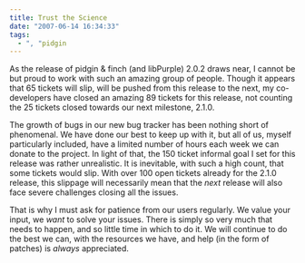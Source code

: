 ```yaml
---
title: Trust the Science
date: "2007-06-14 16:34:33"
tags:
  - ", "pidgin
---
```

As the release of pidgin & finch (and libPurple) 2.0.2 draws near, I cannot be but proud to work with such an amazing group of people.  Though it appears that 65 tickets will slip, will be pushed from this release to the next, my co-developers have closed an amazing 89 tickets for this release, not counting the 25 tickets closed towards our next milestone, 2.1.0.

The growth of bugs in our new bug tracker has been nothing short of phenomenal.  We have done our best to keep up with it, but all of us, myself particularly included, have a limited number of hours each week we can donate to the project.  In light of that, the 150 ticket informal goal I set for this release was rather unrealistic.  It is inevitable, with such a high count, that some tickets would slip.  With over 100 open tickets already for the 2.1.0 release, this slippage will necessarily mean that the *next* release will also face severe challenges closing all the issues. 

That is why I must ask for patience from our users regularly.  We value your input, we *want* to solve your issues.  There is simply so very much that needs to happen, and so little time in which to do it.  We will continue to do the best we can, with the resources we have, and help (in the form of patches) is *always* appreciated. 

